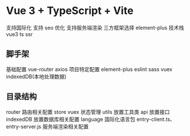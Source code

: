 # Vue 3 + TypeScript + Vite

支持国际化
支持 seo 优化
支持服务端渲染
三方框架选择 element-plus
技术栈 vue3 ts ssr

## 脚手架

基础配置 vue-router axios
项目特定配置 element-plus eslint sass vuex indexedDB(本地处理数据)

## 目录结构

router 路由相关配置
store vuex 状态管理
utils 放置工具类
api 放置接口
indexedDB 放置数据库相关配置
language 国际化语言包
entry-client.ts、entry-server.js 服务端渲染相关配置

